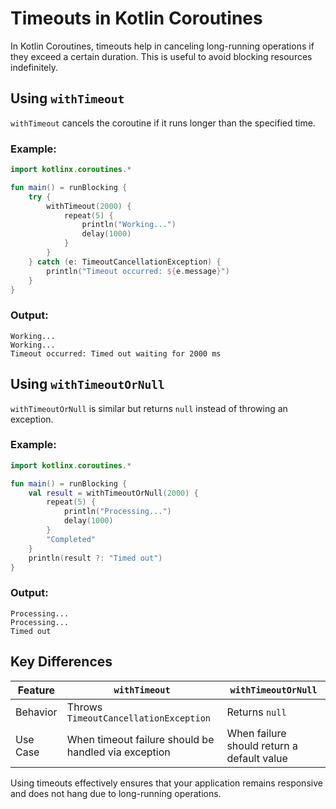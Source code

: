 # Timeouts in Kotlin Coroutines

In Kotlin Coroutines, timeouts help in canceling long-running operations if they exceed a certain duration. This is useful to avoid blocking resources indefinitely.

## Using `withTimeout`
`withTimeout` cancels the coroutine if it runs longer than the specified time.

### Example:
```kotlin
import kotlinx.coroutines.*

fun main() = runBlocking {
    try {
        withTimeout(2000) {
            repeat(5) {
                println("Working...")
                delay(1000)
            }
        }
    } catch (e: TimeoutCancellationException) {
        println("Timeout occurred: ${e.message}")
    }
}
```
### Output:
```
Working...
Working...
Timeout occurred: Timed out waiting for 2000 ms
```

## Using `withTimeoutOrNull`
`withTimeoutOrNull` is similar but returns `null` instead of throwing an exception.

### Example:
```kotlin
import kotlinx.coroutines.*

fun main() = runBlocking {
    val result = withTimeoutOrNull(2000) {
        repeat(5) {
            println("Processing...")
            delay(1000)
        }
        "Completed"
    }
    println(result ?: "Timed out")
}
```
### Output:
```
Processing...
Processing...
Timed out
```

## Key Differences
| Feature | `withTimeout` | `withTimeoutOrNull` |
|---------|--------------|--------------------|
| Behavior | Throws `TimeoutCancellationException` | Returns `null` |
| Use Case | When timeout failure should be handled via exception | When failure should return a default value |

Using timeouts effectively ensures that your application remains responsive and does not hang due to long-running operations.

